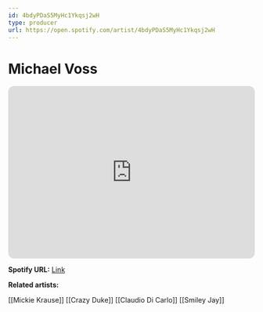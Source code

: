 ```yaml
---
id: 4bdyPDaS5MyHc1Ykqsj2wH
type: producer
url: https://open.spotify.com/artist/4bdyPDaS5MyHc1Ykqsj2wH
---
```

# Michael Voss

<iframe style="border-radius:12px" src="https://open.spotify.com/embed/artist/4bdyPDaS5MyHc1Ykqsj2wH" width="100%" height="352" frameBorder="0" allowfullscreen="" allow="autoplay; clipboard-write; encrypted-media; fullscreen; picture-in-picture" loading="lazy"></iframe>

**Spotify URL:** [Link](https://open.spotify.com/artist/4bdyPDaS5MyHc1Ykqsj2wH)

**Related artists:**

[[Mickie Krause]]
[[Crazy Duke]]
[[Claudio Di Carlo]]
[[Smiley Jay]]
